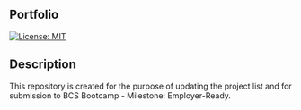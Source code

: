 ## Portfolio

[![License: MIT](https://img.shields.io/badge/License-MIT-yellow.svg)](https://opensource.org/licenses/MIT)

## Description

This repository is created for the purpose of updating the project list and for submission to BCS Bootcamp - Milestone: Employer-Ready.


